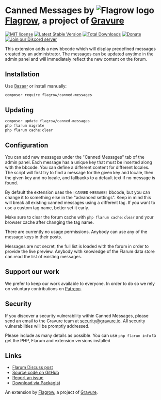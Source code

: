 # Canned Messages by ![Flagrow logo](https://avatars0.githubusercontent.com/u/16413865?v=3&s=20) [Flagrow](https://discuss.flarum.org/d/1832-flagrow-extension-developer-group), a project of [Gravure](https://gravure.io/)

[![MIT license](https://img.shields.io/badge/license-MIT-blue.svg)](https://github.com/flagrow/canned-messages/blob/master/LICENSE.md) [![Latest Stable Version](https://img.shields.io/packagist/v/flagrow/canned-messages.svg)](https://packagist.org/packages/flagrow/canned-messages) [![Total Downloads](https://img.shields.io/packagist/dt/flagrow/canned-messages.svg)](https://packagist.org/packages/flagrow/canned-messages) [![Donate](https://img.shields.io/badge/patreon-support-yellow.svg)](https://www.patreon.com/flagrow) [![Join our Discord server](https://discordapp.com/api/guilds/240489109041315840/embed.png)](https://flagrow.io/join-discord)

This extension adds a new bbcode which will display predefined messages created by an administrator.
The messages can be updated anytime in the admin panel and will immediately reflect the new content on the forum.

## Installation

Use [Bazaar](https://discuss.flarum.org/d/5151-flagrow-bazaar-the-extension-marketplace) or install manually:

```bash
composer require flagrow/canned-messages
```

## Updating

```bash
composer update flagrow/canned-messages
php flarum migrate
php flarum cache:clear
```

## Configuration

You can add new messages under the "Canned Messages" tab of the admin panel.
Each message has a unique key that must be inserted along with the bbcode.
You can define a different content for different locales.
The script will first try to find a message for the given key and locale, then the given key and no locale, and fallbacks to a default text if no message is found.

By default the extension uses the `[CANNED-MESSAGE]` bbcode, but you can change it to something else in the "advanced settings".
Keep in mind this will break all existing canned messages using a different tag.
If you want to use a custom tag name, better set it early.

Make sure to clear the forum cache with `php flarum cache:clear` and your browser cache after changing the tag name.

There are currently no usage permissions. Anybody can use any of the message keys in their posts.

Messages are not secret, the full list is loaded with the forum in order to provide the live preview.
Anybody with knowledge of the Flarum data store can read the list of existing messages.

## Support our work

We prefer to keep our work available to everyone.
In order to do so we rely on voluntary contributions on [Patreon](https://www.patreon.com/flagrow).

## Security

If you discover a security vulnerability within Canned Messages, please send an email to the Gravure team at security@gravure.io. All security vulnerabilities will be promptly addressed.

Please include as many details as possible. You can use `php flarum info` to get the PHP, Flarum and extension versions installed.

## Links

- [Flarum Discuss post](https://discuss.flarum.org/d/10547-flagrow-canned-messages)
- [Source code on GitHub](https://github.com/flagrow/canned-messages)
- [Report an issue](https://github.com/flagrow/canned-messages/issues)
- [Download via Packagist](https://packagist.org/packages/flagrow/canned-messages)

An extension by [Flagrow](https://flagrow.io/), a project of [Gravure](https://gravure.io/).
